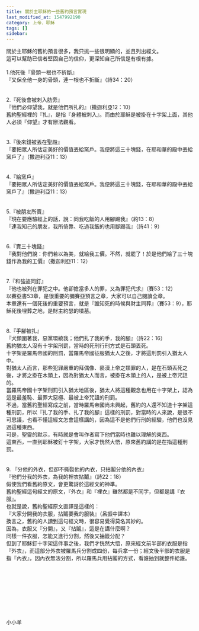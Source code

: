 ```yaml
---
title: 關於主耶穌的一些舊約預言實現
last_modified_at: 1547992190
category: 上帝、耶穌
tags: []
sidebar: 
---
```


<p>關於主耶穌的舊約預言很多，我只挑一些很明顯的，並且列出經文。<br/>這可以幫助已信者堅固自己的信仰，更深知自己所信是有根有據。<br/><br/><!--more-->1.他死後『骨頭一根也不折斷』<br/>『又保全他一身的骨頭，連一根也不折斷』（詩34：20）<br/><br/><br/>2.『死後會被刺入肋旁』<br/>『他們必仰望我，就是他們所扎的』（撒迦利亞12：10）<br/>舊約聖經裡的『扎』，是指『身體被刺入』。而由於耶穌是被掛在十字架上面，其他人必須『仰望』才有辦法觀看。<br/><br/><br/>3.『後來錢被丟在聖殿』<br/>『要把眾人所估定美好的價值丟給窯戶。我便將這三十塊錢，在耶和華的殿中丟給窯戶了』（撒迦利亞11：13）<br/><br/><br/>4.『給窯戶』<br/>『要把眾人所估定美好的價值丟給窯戶。我便將這三十塊錢，在耶和華的殿中丟給窯戶了』（撒迦利亞11：13）<br/><br/><br/>5.『被朋友所賣』<br/>『現在要應驗經上的話，說：同我吃飯的人用腳踢我』（約13：8）<br/>『連我知己的朋友，我所倚靠、吃過我飯的也用腳踢我』（詩41：9）<br/><br/><br/>6.『賣三十塊錢』<br/>『我對他們說：你們若以為美，就給我工價。不然，就罷了！於是他們給了三十塊錢作為我的工價』（撒迦利亞11：12）<br/><br/><br/>7.『和強盜同釘』<br/>『他也被列在罪犯之中。他卻擔當多人的罪，又為罪犯代求』（賽53：12）<br/>以賽亞書53章，是很重要的彌賽亞預言之章，大家可以自己閱讀全章。<br/>本章還有一個死後的重要預言，就是『誰知死的時候與財主同葬』（賽53：9），耶穌死後埋葬之地，是財主約瑟的墳墓。<br/><br/><br/>8.『手腳被扎』<br/>『犬類圍著我，惡黨環繞我；他們扎了我的手，我的腳』（詩22：16）<br/>舊約猶太人沒有十字架刑罰，當時的死刑行刑方式是石頭丟死。<br/>十字架是羅馬帝國的刑罰，當羅馬帝國征服猶太人之後，才將這刑罰引入猶太人中。<br/>對猶太人而言，那些犯罪嚴重的拜偶像、褻瀆上帝之類罪的人，是在石頭丟死之後，才將之掛在木頭上，因為對猶太人而言，被掛在木頭上的人，是被上帝咒詛的。<br/>當羅馬帝國十字架刑罰引入猶太地區後，猶太人將這種觀念也用在十字架上，認為這是最羞恥、最罪大惡極、最被上帝咒詛的刑罰。<br/>不過，當舊約聖經寫成之前，當時羅馬帝國尚未興起，舊約的人還不知道十字架這種刑罰，所以『扎了我的手、扎了我的腳』這樣的刑罰，對當時的人來說，是很不可思議，也看不懂這經文怎會這樣講的，因為這不是他們行刑的經驗，他們也沒見過這種東西。<br/>可是，聖靈的默示，有時就是會叫作者寫下他們當時也難以理解的東西。<br/>這東西，一直到耶穌被釘十字架，大家才恍然大悟，原來舊約講的是在指這種刑罰。<br/><br/><br/>9. 『分他的外衣，但卻不撕裂他的內衣，只拈鬮分他的內衣』<br/>『他們分我的外衣，為我的裡衣拈鬮』（詩22：18）<br/>假使我們看舊約原文，會更驚訝於這經文的神準。<br/>舊約聖經這句經文的原文，『外衣』和『裡衣』雖然都是不同字，但都是講『衣服』。<br/>也就是說，舊約聖經原文直譯是這樣的：<br/>『大家分開我的衣服，拈鬮要我的服裝』（呂振中譯本）<br/>換言之，舊約的人讀到這句經文時，很容易覺得莫名其妙的。<br/>因為，衣服又『分開』，又『拈鬮』，這是在講什麼啊？<br/>同樣一件衣服，怎能又進行分割，然後又抽籤分配？<br/>但到了耶穌釘十字架這件事之後，我們才恍然大悟，原來經文前半部的衣服是指『外衣』，而這部分外衣被羅馬兵分割成四份，每兵拿一份；經文後半部的衣服是指『內衣』，因內衣無法分割，所以羅馬兵用拈鬮的方式，看誰抽到就整件給誰。<br/><br/><br/><br/><br/><br/><br/><br/><br/><br/>小小羊<br/><br/><br/><br/><br/><br/><br/><br/></p>
